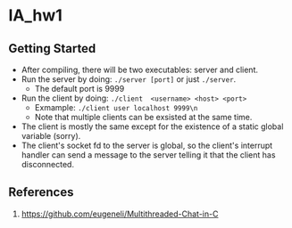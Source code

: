 # IA_hw1

## Getting Started
* After compiling, there will be two executables: server and client.
* Run the server by doing: `./server [port]` or just `./server`.
    * The default port is 9999
* Run the client by doing: `./client  <username> <host> <port>`
    * Exmample: `./client user localhost 9999\n`
    * Note that multiple clients can be exsisted at the same time.
* The client is mostly the same except for the existence of a static 
    global variable (sorry).
* The client's socket fd to the server is global, 
    so the client's interrupt handler can send a message to the server
    telling it that the client has disconnected.

## References
1. https://github.com/eugeneli/Multithreaded-Chat-in-C